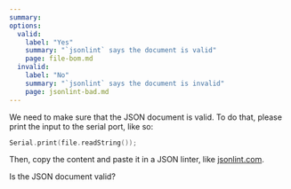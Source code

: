 ```yaml
---
summary: 
options:
  valid:
    label: "Yes"
    summary: "`jsonlint` says the document is valid"
    page: file-bom.md
  invalid:
    label: "No"
    summary: "`jsonlint` says the document is invalid"
    page: jsonlint-bad.md
---
```


We need to make sure that the JSON document is valid.
To do that, please print the input to the serial port, like so:

```c++
Serial.print(file.readString());
```

Then, copy the content and paste it in a JSON linter, like [jsonlint.com](https://jsonlint.com/).

Is the JSON document valid?